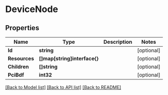 # DeviceNode

## Properties

Name | Type | Description | Notes
------------ | ------------- | ------------- | -------------
**Id** | **string** |  | [optional]
**Resources** | **[]map[string]interface{}** |  | [optional]
**Children** | **[]string** |  | [optional]
**PciBdf** | **int32** |  | [optional]

[[Back to Model list]](../README.md#documentation-for-models) [[Back to API list]](../README.md#documentation-for-api-endpoints) [[Back to README]](../README.md)


